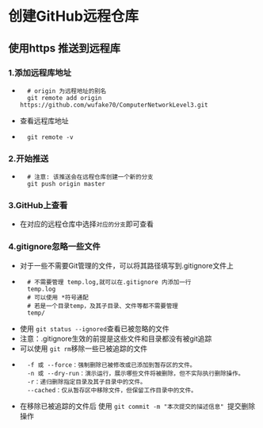 # 创建GitHub远程仓库

## 使用https 推送到远程库
### 1.添加远程库地址
* ```
    # origin 为远程地址的别名
    git remote add origin https://github.com/wufake70/ComputerNetworkLevel3.git
* 查看远程库地址
* ```
    git remote -v

### 2.开始推送
* ```
    # 注意: 该推送会在远程仓库创建一个新的分支
    git push origin master
### 3.GitHub上查看
* 在对应的远程仓库中选择`对应的分支`即可查看
### 4.gitignore忽略一些文件
* 对于一些不需要Git管理的文件，可以将其路径填写到.gitignore文件上
* ```
    # 不需要管理 temp.log,就可以在.gitignore 内添加一行 
    temp.log
    # 可以使用 *符号通配
    # 若是一个目录temp，及其子目录、文件等都不需要管理
    temp/
* 使用 `git status --ignored`查看已被忽略的文件
* 注意：.gitignore生效的前提是这些文件和目录都没有被git追踪
* 可以使用 `git rm`移除一些已被追踪的文件
* ```
    -f 或 --force：强制删除已被修改或已添加到暂存区的文件。
    -n 或 --dry-run：演示运行，展示哪些文件将被删除，但不实际执行删除操作。
    -r：递归删除指定目录及其子目录中的文件。
    --cached：仅从暂存区中移除文件，但保留工作目录中的文件。
* 在移除已被追踪的文件后 使用 `git commit -m "本次提交的描述信息" `提交删除操作